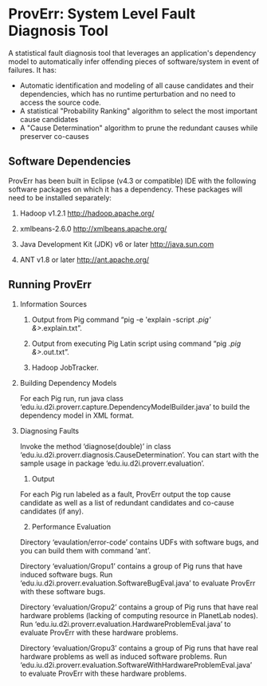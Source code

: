 # ProvErr: System Level Fault Diagnosis Tool

A statistical fault diagnosis tool that leverages an application's dependency model to automatically infer offending pieces of software/system in event of failures. It has:

* Automatic identification and modeling of all cause candidates and their dependencies, which has no runtime perturbation and no need to access the source code.
* A statistical "Probability Ranking" algorithm to select the most important cause candidates
* A "Cause Determination" algorithm to prune the redundant causes while preserver co-causes

## Software Dependencies
 
ProvErr has been built in Eclipse (v4.3 or compatible) IDE with the following software packages on which it has a dependency. These packages will need to be installed separately:
 
1. Hadoop v1.2.1
	http://hadoop.apache.org/
  
2. xmlbeans-2.6.0
   	http://xmlbeans.apache.org/
        
3. Java Development Kit (JDK) v6 or later
	http://java.sun.com

4. ANT v1.8 or later
	http://ant.apache.org/


## Running ProvErr

1. Information Sources

	1. Output from Pig command “pig -e 'explain -script *.pig' &>*.explain.txt”.
	
	2. Output from executing Pig Latin script using command “pig *.pig &>*.out.txt”.
	
	3. Hadoop JobTracker.

2. Building Dependency Models

	For each Pig run, run java class ‘edu.iu.d2i.proverr.capture.DependencyModelBuilder.java’ to build the dependency model in XML format.

3. Diagnosing Faults

	Invoke the method ‘diagnose(double)’ in class ‘edu.iu.d2i.proverr.diagnosis.CauseDetermination’. You can start with the sample usage in package ‘edu.iu.d2i.proverr.evaluation’.

	1. Output

	For each Pig run labeled as a fault, ProvErr output the top cause candidate as well as a list of redundant candidates and co-cause candidates (if any).

	2. Performance Evaluation

	Directory ‘evaulation/error-code’ contains UDFs with software bugs, and you can build them with command ‘ant’. 

	Directory ‘evaluation/Gropu1’ contains a group of Pig runs that have induced software bugs. Run ‘edu.iu.d2i.proverr.evaluation.SoftwareBugEval.java’ to evaluate ProvErr with these software bugs.

	Directory ‘evaluation/Gropu2’ contains a group of Pig runs that have real hardware problems (lacking of computing resource in PlanetLab nodes). Run ‘edu.iu.d2i.proverr.evaluation.HardwareProblemEval.java’ to evaluate ProvErr with these hardware problems.

	Directory ‘evaluation/Gropu3’ contains a group of Pig runs that have real hardware problems as well as induced software problems. Run ‘edu.iu.d2i.proverr.evaluation.SoftwareWithHardwareProblemEval.java’ to evaluate ProvErr with these hardware problems.



